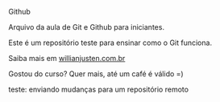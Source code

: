 Github

Arquivo da aula de Git e Github para iniciantes.

Este é um repositório teste para ensinar como o Git funciona.

Saiba mais em [willianjusten.com.br](http://willianjusten.com.br)

Gostou do curso? Quer mais, até um café é válido =)

teste: enviando mudanças para um repositório remoto
